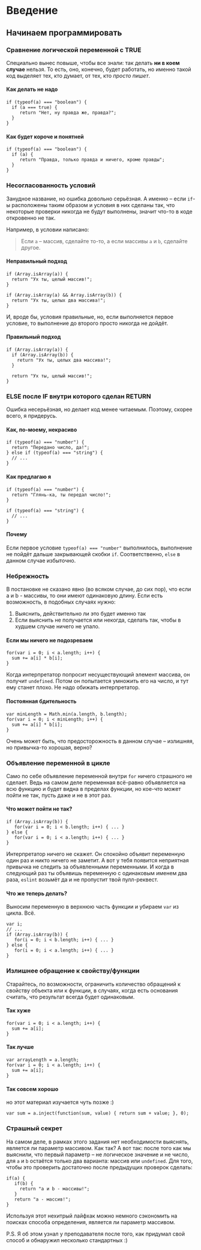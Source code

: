 # Введение

## Начинаем программировать

### Сравнение логической переменной с TRUE

Специально вынес повыше, чтобы все знали: так делать **ни в коем случае** нельзя. То есть, оно, конечно, будет работать, но именно такой код выделяет тех, кто думает, от тех, кто *просто пишет*.

#### Как делать не надо

```.javascript
if (typeof(a) === "boolean") {
  if (a === true) {
     return "Нет, ну правда же, правда?";
  }
}
```

#### Как будет короче и понятней

```.javascript
if (typeof(a) === "boolean") {
  if (a) {
     return "Правда, только правда и ничего, кроме правды";
  }
}
```

### Несогласованность условий

Занудное название, но ошибка довольно серьёзная. А именно – если `if`-ы расположены
таким образом и условия в них сделаны так, что некоторые проверки никогда не будут
выполнены, значит что-то в коде откровенно не так.

Например, в условии написано:

> Если `a` – массив, сделайте то-то, а если массивы `a` и `b`, сделайте другое.

#### Неправильный подход

```.javascript
if (Array.isArray(a)) {
  return "Ух ты, целый массив!";
}

if (Array.isArray(a) && Array.isArray(b)) {
  return "Ух ты, целых два массива!";
}
```

И, вроде бы, условия правильные, но, если выполняется первое условие, то выполнение до второго просто никогда не дойдёт.

#### Правильный подход

```.javascript
if (Array.isArray(a)) {
  if (Array.isArray(b)) {
    return "Ух ты, целых два массива!";
  }
  
  return "Ух ты, целый массив!";
}
```

### ELSE после IF внутри которого сделан RETURN

Ошибка несерьёзная, но делает код менее читаемым. Поэтому, скорее всего, я придерусь.

#### Как, по-моему, некрасиво

```.javascript
if (typeof(a) === "number") {
  return "Передано число, да!";
} else if (typeof(a) === "string") {
  // ...
}
```

#### Как предлагаю я

```.javascript
if (typeof(a) === "number") {
  return "Глянь-ка, ты передал число!";
}

if (typeof(a) === "string") {
  // ...
}
```

#### Почему

Если первое условие `typeof(a) === "number"` выполнилось, выполнение не пойдёт дальше закрывающей скобки `if`. Соответственно, `else` в данном случае избыточно.

### Небрежность

В постановке не сказано явно (во всяком случае, до сих пор), что если a и b - массивы, то они имеют одинаковую длину. Если есть возможность, в подобных случаях нужно:

1. Выяснить, действительно ли это будет именно так
2. Если выяснить не получается или некогда, сделать так, чтобы в худшем случае ничего не упало.

#### Если мы ничего не подозреваем

```.javascript
for(var i = 0; i < a.length; i++) {
  sum += a[i] * b[i];
}
```

Когда интерпретатор попросит несуществующий элемент массива, он получит `undefined`. Потом он попытается умножить его на число, и тут ему станет плохо. Не надо обижать интерпретатор.

#### Постоянная бдительность

```.javascript
var minLength = Math.min(a.length, b.length);
for(var i = 0; i < minLength; i++) {
  sum += a[i] * b[i];
}
```

Очень может быть, что предосторожность в данном случае – излишняя, но привычка-то хорошая, верно?

### Объявление переменной в цикле

Само по себе объявление переменной внутри `for` ничего страшного не сделает.
Ведь на самом деле переменная всё-равно объявляется на всю функцию и будет видна 
в пределах функции, но кое-что может пойти не так, пусть даже и не в этот раз.

#### Что может пойти не так?

```.javascript
if (Array.isArray(b)) {
   for(var i = 0; i < b.length; i++) { ... }
} else {
   for(var i = 0; i < a.length; i++) { ... }
}
```

Интерпретатор ничего не скажет. Он спокойно объявит переменную один раз и никто ничего не заметит. А вот у тебя появится неприятная привычка не следить за объявленными переменными. И когда в следующий раз ты объявишь переменную с одинаковым именем два раза, `eslint` возьмёт да и не пропустит твой пулл-реквест.

#### Что же теперь делать?

Выносим переменную в верхнюю часть функции и убираем `var` из цикла. Всё.

```.javascript
var i;
// ...
if (Array.isArray(b)) {
   for(i = 0; i < b.length; i++) { ... }
} else {
   for(i = 0; i < a.length; i++) { ... }
}
```

### Излишнее обращение к свойству/функции

Старайтесь, по возможности, ограничить количество обращений к свойству объекта или к функции, в случаях, когда есть основания считать, что результат всегда будет одинаковым.

#### Так хуже

```.javascript
for(var i = 0; i < a.length; i++) {
  sum += a[i];
}
```

#### Так лучше

```.javascript
var arrayLength = a.length;
for(var i = 0; i < a.length; i++) {
  sum += a[i];
}
```

#### Так совсем хорошо

но этот материал изучается чуть позже :)

```.javascript
var sum = a.inject(function(sum, value) { return sum + value; }, 0);
```

### Страшный секрет

На самом деле, в рамках этого задания нет необходимости выяснять, является ли параметр массивом. Как так? А вот так: после того как мы выяснили, что первый параметр – не логическое значение и не число, для `a` и `b` остаётся только два варианта: массив или `undefined`. Для того, чтобы это проверить достаточно после предыдущих проверок сделать:

```.javascript
if(a) {
   if(b) {
     return "a и b - массивы!";
   }
   return "a - массив!";
}
```

Используя этот нехитрый лайфхак можно немного сэкономить на поисках способа определения, является ли параметр массивом.

P.S. Я об этом узнал у преподавателя после того, как придумал свой способ и обнаружил несколько стандартных :)